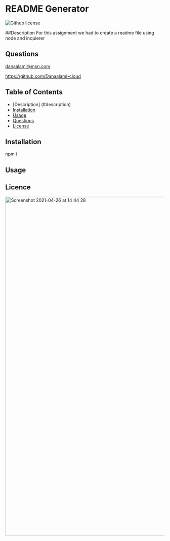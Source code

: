 # README Generator

![Github license](https://img.shields.io/badge/license-BSD-blue.svg)

##Description
For this assignment we had to create a readme file using node and inquierer

  
## Questions
danaalami@msn.com

https://github.com/Danaalami-cloud
 
## Table of Contents
* [Description] (#description)
* [Installation](#installation)
* [Usage](##Usage)
* [Questions](##questions)
* [License](##licence)


## Installation
npm i

## Usage


## Licence

<img width="1069" alt="Screenshot 2021-04-26 at 14 44 28" src="https://user-images.githubusercontent.com/76731133/116080930-4e176180-a6a2-11eb-85ed-c9ac58cc746a.png">


    